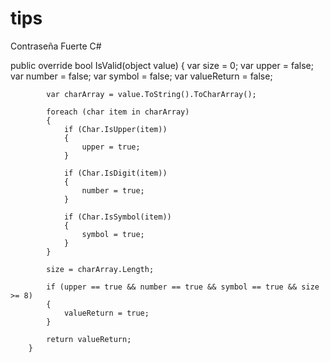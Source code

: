 # tips

Contraseña Fuerte C#

 public override bool IsValid(object value)
        {
            var size = 0;
            var upper = false;
            var number = false;
            var symbol = false;
            var valueReturn = false;

            var charArray = value.ToString().ToCharArray();

            foreach (char item in charArray)
            {
                if (Char.IsUpper(item))
                {
                    upper = true;
                }

                if (Char.IsDigit(item))
                {
                    number = true;
                }

                if (Char.IsSymbol(item))
                {
                    symbol = true;
                }
            }

            size = charArray.Length;

            if (upper == true && number == true && symbol == true && size >= 8)
            {
                valueReturn = true;
            }

            return valueReturn;
        }
